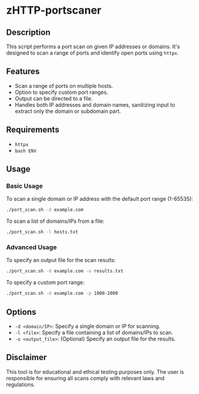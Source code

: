 # zHTTP-portscaner

## Description
This script performs a port scan on given IP addresses or domains. It's designed to scan a range of ports and identify open ports using `httpx`.

## Features
- Scan a range of ports on multiple hosts.
- Option to specify custom port ranges.
- Output can be directed to a file.
- Handles both IP addresses and domain names, sanitizing input to extract only the domain or subdomain part.

## Requirements
- `httpx`
- `bash ENV`

## Usage

### Basic Usage
To scan a single domain or IP address with the default port range (1-65535):

```bash
./port_scan.sh -d example.com
```

To scan a list of domains/IPs from a file:

```bash
./port_scan.sh -l hosts.txt
```

### Advanced Usage
To specify an output file for the scan results:

```bash
./port_scan.sh -d example.com -o results.txt
```

To specify a custom port range:

```bash
./port_scan.sh -d example.com -p 1000-2000
```

## Options
- `-d <domain/IP>`: Specify a single domain or IP for scanning.
- `-l <file>`: Specify a file containing a list of domains/IPs to scan.
- `-o <output_file>`: (Optional) Specify an output file for the results.

## Disclaimer
This tool is for educational and ethical testing purposes only. The user is responsible for ensuring all scans comply with relevant laws and regulations.
